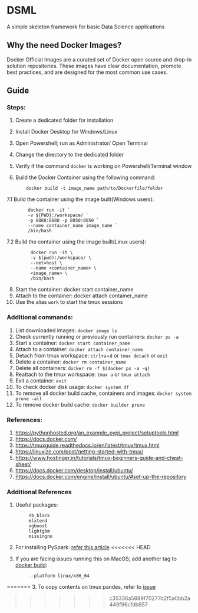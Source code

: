 # DSML
A simple skeleton framework for basic Data Science applications 

## Why the need Docker Images?
Docker Official Images are a curated set of Docker open source and drop-in solution repositories. These images have clear documentation, promote best practices, and are designed for the most common use cases.

## Guide


### Steps:
1.  Create a dedicated folder for installation
2.  Install Docker Desktop for Windows/Linux
3.  Open Powershell; run as Administrator/ Open Terminal
4.  Change the directory to the dedicated folder
5.  Verify if the command `docker` is working on Powershell/Terminal window
6.  Build the Docker Container using the following command:

            docker build -t image_name path/to/Dockerfile/folder
7.1  Build the container using the image built(Windows users):

            docker run -it `
            -v ${PWD}:/workspace/ `
            -p 8888:8888 -p 8050:8050 `
            --name container_name image_name `
            /bin/bash
7.2  Build the container using the image built(Linux users):

             docker run -it \
             -v $(pwd):/workspace/ \
             --net=host \
             --name <container_name> \
             <image_name> \
             /bin/bash
8.  Start the container:
            docker start container_name
9.  Attach to the container:
            docker attach container_name
10. Use the alias `work` to start the tmux sessions


### Additional commands:
1.  List downloaded images: `docker image ls`
2.  Check currently running or previously run containers: `docker ps -a`
3.  Start a container: `docker start container_name`
4.  Attach to a container: `docker attach container_name`
5.  Detach from tmux workspace: `ctrl+a`+`d` or `tmux detach` or `exit`
6.  Delete a container: `docker rm container_name`
7.  Delete all containers: `docker rm -f $(docker ps -a -q)`
8.  Reattach to the tmux workspace: `tmux a` or `tmux attach`
9.  Exit a container: `exit`
10. To check docker disk usage: `docker system df`
11. To remove all docker build cache, containers and images: `docker system prune -all`
12. To remove docker build cache: `docker builder prune`


### References:

1. https://pythonhosted.org/an_example_pypi_project/setuptools.html
2. https://docs.docker.com/
3. https://tmuxguide.readthedocs.io/en/latest/tmux/tmux.html
4. https://linuxize.com/post/getting-started-with-tmux/
5. https://www.hostinger.in/tutorials/tmux-beginners-guide-and-cheat-sheet/
6. https://docs.docker.com/desktop/install/ubuntu/
7. https://docs.docker.com/engine/install/ubuntu/#set-up-the-repository

### Additional References

1. Useful packages:

            nb_black
            mlxtend
            xgboost
            lightgbm
            missingno
2. For installing PySpark:
            [refer this article](https://medium.com/@patilvijay23/installing-and-using-pyspark-on-linux-machine-e9f8dddc0c9a)
<<<<<<< HEAD
4. If you are facing issues running this on MacOS; add another tag to [docker build](https://stackoverflow.com/questions/70293560/tensorflow-pip-install-mac-docker-python3):
            
            --platform linux/x86_64
=======
3. To copy contents on tmux pandes, refer to [issue](https://unix.stackexchange.com/questions/332419/tmux-mouse-mode-on-does-not-allow-to-select-text-with-mouse?noredirect=1&lq=1)
>>>>>>> c35336a5889f70277d2f5a0bb2a449f96cfdb957
